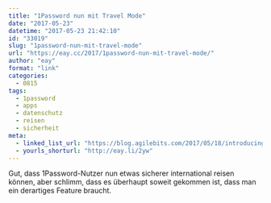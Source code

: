 ```yaml
---
title: "1Password nun mit Travel Mode"
date: "2017-05-23"
datetime: "2017-05-23 21:42:10"
id: "33019"
slug: "1password-nun-mit-travel-mode"
url: "https://eay.cc/2017/1password-nun-mit-travel-mode/"
author: "eay"
format: "link"
categories:
  - 0815
tags:
  - 1password
  - apps
  - datenschutz
  - reisen
  - sicherheit
meta:
  - linked_list_url: "https://blog.agilebits.com/2017/05/18/introducing-travel-mode-protect-your-data-when-crossing-borders/"
  - yourls_shorturl: "http://eay.li/2yw"
---
```


Gut, dass 1Password-Nutzer nun etwas sicherer international reisen können, aber schlimm, dass es überhaupt soweit gekommen ist, dass man ein derartiges Feature braucht.
